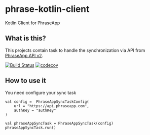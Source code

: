 # phrase-kotlin-client
Kotlin Client for PhraseApp 
## What is this?
This projects contain task to handle the synchronization via API from [PhraseApp API v2](http://docs.phraseapp.com/api/v2/).

[![Build Status][travis-image]][travis-url-main]
[![codecov][codecov-badge-url]][codecov-project-url]

[travis-image]: https://travis-ci.org/freenowtech/phrase-kotlin-client.svg?branch=master
[travis-url-main]: https://travis-ci.org/freenowtech/phrase-kotlin-client
[codecov-project-url]: https://codecov.io/gh/freenowtech/phrase-kotlin-client
[codecov-badge-url]: https://codecov.io/gh/freenowtech/phrase-kotlin-client/branch/master/graph/badge.svg

## How to use it

You need configure your sync task 
```
val config =  PhraseAppSyncTaskConfig(
    url = "https://api.phraseapp.com",
    authKey = "authKey"
)

val phraseAppSyncTask = PhraseAppSyncTask(config)
phraseAppSyncTask.run()
```
